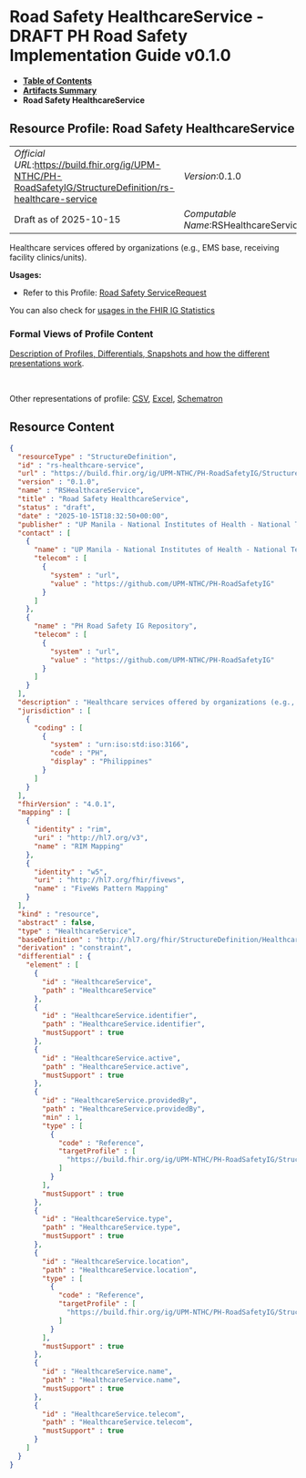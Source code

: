# Road Safety HealthcareService - DRAFT PH Road Safety Implementation Guide v0.1.0

* [**Table of Contents**](toc.md)
* [**Artifacts Summary**](artifacts.md)
* **Road Safety HealthcareService**

## Resource Profile: Road Safety HealthcareService 

| | |
| :--- | :--- |
| *Official URL*:https://build.fhir.org/ig/UPM-NTHC/PH-RoadSafetyIG/StructureDefinition/rs-healthcare-service | *Version*:0.1.0 |
| Draft as of 2025-10-15 | *Computable Name*:RSHealthcareService |

 
Healthcare services offered by organizations (e.g., EMS base, receiving facility clinics/units). 

**Usages:**

* Refer to this Profile: [Road Safety ServiceRequest](StructureDefinition-rs-service-request.md)

You can also check for [usages in the FHIR IG Statistics](https://packages2.fhir.org/xig/example.fhir.ph.roadsafety|current/StructureDefinition/rs-healthcare-service)

### Formal Views of Profile Content

 [Description of Profiles, Differentials, Snapshots and how the different presentations work](http://build.fhir.org/ig/FHIR/ig-guidance/readingIgs.html#structure-definitions). 

 

Other representations of profile: [CSV](StructureDefinition-rs-healthcare-service.csv), [Excel](StructureDefinition-rs-healthcare-service.xlsx), [Schematron](StructureDefinition-rs-healthcare-service.sch) 



## Resource Content

```json
{
  "resourceType" : "StructureDefinition",
  "id" : "rs-healthcare-service",
  "url" : "https://build.fhir.org/ig/UPM-NTHC/PH-RoadSafetyIG/StructureDefinition/rs-healthcare-service",
  "version" : "0.1.0",
  "name" : "RSHealthcareService",
  "title" : "Road Safety HealthcareService",
  "status" : "draft",
  "date" : "2025-10-15T18:32:50+00:00",
  "publisher" : "UP Manila - National Institutes of Health - National Telehealth Center",
  "contact" : [
    {
      "name" : "UP Manila - National Institutes of Health - National Telehealth Center",
      "telecom" : [
        {
          "system" : "url",
          "value" : "https://github.com/UPM-NTHC/PH-RoadSafetyIG"
        }
      ]
    },
    {
      "name" : "PH Road Safety IG Repository",
      "telecom" : [
        {
          "system" : "url",
          "value" : "https://github.com/UPM-NTHC/PH-RoadSafetyIG"
        }
      ]
    }
  ],
  "description" : "Healthcare services offered by organizations (e.g., EMS base, receiving facility clinics/units).",
  "jurisdiction" : [
    {
      "coding" : [
        {
          "system" : "urn:iso:std:iso:3166",
          "code" : "PH",
          "display" : "Philippines"
        }
      ]
    }
  ],
  "fhirVersion" : "4.0.1",
  "mapping" : [
    {
      "identity" : "rim",
      "uri" : "http://hl7.org/v3",
      "name" : "RIM Mapping"
    },
    {
      "identity" : "w5",
      "uri" : "http://hl7.org/fhir/fivews",
      "name" : "FiveWs Pattern Mapping"
    }
  ],
  "kind" : "resource",
  "abstract" : false,
  "type" : "HealthcareService",
  "baseDefinition" : "http://hl7.org/fhir/StructureDefinition/HealthcareService",
  "derivation" : "constraint",
  "differential" : {
    "element" : [
      {
        "id" : "HealthcareService",
        "path" : "HealthcareService"
      },
      {
        "id" : "HealthcareService.identifier",
        "path" : "HealthcareService.identifier",
        "mustSupport" : true
      },
      {
        "id" : "HealthcareService.active",
        "path" : "HealthcareService.active",
        "mustSupport" : true
      },
      {
        "id" : "HealthcareService.providedBy",
        "path" : "HealthcareService.providedBy",
        "min" : 1,
        "type" : [
          {
            "code" : "Reference",
            "targetProfile" : [
              "https://build.fhir.org/ig/UPM-NTHC/PH-RoadSafetyIG/StructureDefinition/rs-organization"
            ]
          }
        ],
        "mustSupport" : true
      },
      {
        "id" : "HealthcareService.type",
        "path" : "HealthcareService.type",
        "mustSupport" : true
      },
      {
        "id" : "HealthcareService.location",
        "path" : "HealthcareService.location",
        "type" : [
          {
            "code" : "Reference",
            "targetProfile" : [
              "https://build.fhir.org/ig/UPM-NTHC/PH-RoadSafetyIG/StructureDefinition/rs-location-incident"
            ]
          }
        ],
        "mustSupport" : true
      },
      {
        "id" : "HealthcareService.name",
        "path" : "HealthcareService.name",
        "mustSupport" : true
      },
      {
        "id" : "HealthcareService.telecom",
        "path" : "HealthcareService.telecom",
        "mustSupport" : true
      }
    ]
  }
}

```
